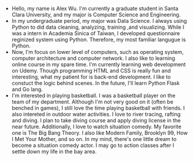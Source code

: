 - Hello, my name is Alex Wu. I'm currently a graduate student in Santa Clara University, and my major is Computer Science and Engineering. 
- In my undergraduate period, my major was Data Science. I always using Python to did data cleaning, analyzing, training ,and visualizing. While I was a intern in Academia Sinica of Taiwan, I developed questionnaire reginized system using Python. Therefore, my most familiar langugue is Python. 
- Now, I'm focus on lower level of computers, such as operating system, computer architecture and computer network. I also like to learning online course in my spare time. I'm currently learning web development on Udemy. Though programming HTML and CSS is really fun and interesting, what my patient for is back-end development. I like to constuct the logic behind scenes. In the future, I'll learn Python Flask and Go lang.
- I'm interested in playing basketball. I was a basketball player on the team of my department. Although I'm not very good on it (often be benched in games), I still love the time playing basketball with friends. I also intereted in outdoor water activities. I love to river tracing, rafting and diving. I plan to take diving course and apply diving license in the near future. Additionally, I love to watch situation comedy. My favorite one is The Big Bang Theory. I also like Modern Family, Brooklyn 99, How I Met Your Mother, and so on. In my mind, there's one little dream to become a situation comedy actor. I may go to action classes after I settle down my life in the bay area.

<!---
alexwu727/alexwu727 is a ✨ special ✨ repository because its `README.md` (this file) appears on your GitHub profile.
You can click the Preview link to take a look at your changes.
--->
